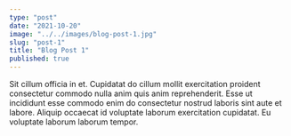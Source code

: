 ```yaml
---
type: "post"
date: "2021-10-20"
image: "../../images/blog-post-1.jpg"
slug: "post-1"
title: "Blog Post 1"
published: true
---
```


Sit cillum officia in et. Cupidatat do cillum mollit exercitation proident consectetur commodo nulla anim quis anim reprehenderit. Esse ut incididunt esse commodo enim do consectetur nostrud laboris sint aute et labore. Aliquip occaecat id voluptate laborum exercitation cupidatat. Eu voluptate laborum laborum tempor.